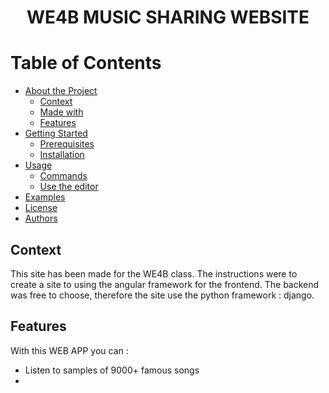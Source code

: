 <h1 align="center">WE4B MUSIC SHARING WEBSITE</h1>

# Table of Contents
- [About the Project](#about-the-project)
  * [Context](#context)
  * [Made with](#made-with)
  * [Features](#features)
- [Getting Started](#getting-started)
  * [Prerequisites](#prerequisites)
  * [Installation](#installation)
- [Usage](#usage)
  * [Commands](#commands)
  * [Use the editor](#use-the-editor)
- [Examples](#examples)
- [License](#license)
- [Authors](#authors)


## Context

This site has been made for the WE4B class. The instructions were to create a site to using the angular framework for the frontend. The backend was free to choose, therefore the site use the python framework : django.


## Features

With this WEB APP you can : 

- Listen to samples of 9000+ famous songs
- 